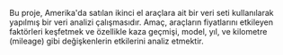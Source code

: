 Bu proje, Amerika'da satılan ikinci el araçlara ait bir veri seti kullanılarak yapılmış bir veri analizi çalışmasıdır.
Amaç, araçların fiyatlarını etkileyen faktörleri keşfetmek ve özellikle kaza geçmişi, model, yıl, ve kilometre (mileage) gibi değişkenlerin etkilerini analiz etmektir.
